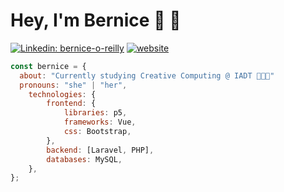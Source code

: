 #  Hey, I'm Bernice 👋 🐝

[![Linkedin: bernice-o-reilly](https://img.shields.io/badge/-berniceoreilly-blue?style=flat-square&logo=Linkedin&logoColor=white&link=https://www.linkedin.com/in/bernice-o-reilly-551137161//)](https://www.linkedin.com/in/bernice-o-reilly-551137161/)
[![website](https://img.shields.io/badge/Website-46a2f1.svg?&style=flat-square&logo=Google-Chrome&logoColor=white&link=https://b-oreilly.github.io/)](http://b-oreilly.github.io/)

```javascript
const bernice = {
  about: "Currently studying Creative Computing @ IADT 👩🏻‍💻"
  pronouns: "she" | "her",
    technologies: {
        frontend: {
            libraries: p5,
            frameworks: Vue,
            css: Bootstrap,
        },
        backend: [Laravel, PHP],
        databases: MySQL,
    },
};
```

